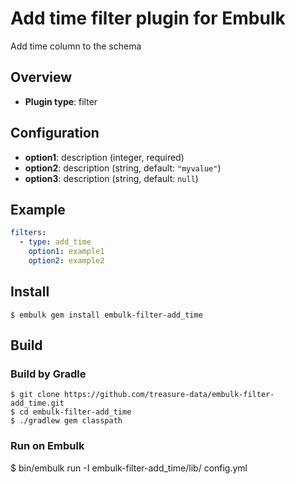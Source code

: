 # Add time filter plugin for Embulk

Add time column to the schema

## Overview

* **Plugin type**: filter

## Configuration

- **option1**: description (integer, required)
- **option2**: description (string, default: `"myvalue"`)
- **option3**: description (string, default: `null`)

## Example

```yaml
filters:
  - type: add_time
    option1: example1
    option2: example2
```

## Install

```
$ embulk gem install embulk-filter-add_time
```

## Build

### Build by Gradle
```
$ git clone https://github.com/treasure-data/embulk-filter-add_time.git
$ cd embulk-filter-add_time
$ ./gradlew gem classpath
```

### Run on Embulk
$ bin/embulk run -I embulk-filter-add_time/lib/ config.yml
